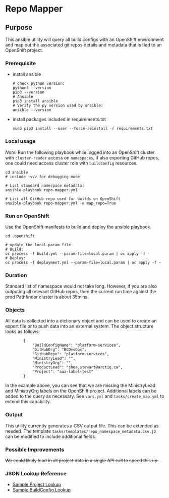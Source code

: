 # Repo Mapper

## Purpose
This ansible utility will query all build configs with an OpenShift environment and map out the associated git repos details and metadata that is tied to an OpenShift project. 

### Prerequisite
- install ansible
    ```shell
    # check python version:
    python3 --version
    pip3 --version
    # Ansible
    pip3 install ansible
    # Verify the py version used by ansible:
    ansible --version
    ```

- install packages included in requirements.txt
    ```shell
    sudo pip3 install --user --force-reinstall -r requirements.txt
    ```

### Local usage
*Note:* Run the following playbook while logged into an OpenShift cluster with `cluster-reader` access on `namespaces`, if also exporting GitHub repos, one could need access cluster role with `buildConfig` resources.

```shell
cd ansible
# include -vvv for debugging mode

# List standard namespace metadata:
ansible-playbook repo-mapper.yml

# List all GitHub repo used for builds on OpenShift
ansible-playbook repo-mapper.yml -e map_repo=True
```

### Run on OpenShift
Use the OpenShift manifests to build and deploy the ansible playbook.
```shell
cd .openshift

# update the local.param file
# Build:
oc process -f build.yml --param-file=local.param | oc apply -f -
# Deploy:
oc process -f deployment.yml --param-file=local.param | oc apply -f -
```

### Duration
Standard list of namespace would not take long. However, if you are also outputing all relevant GitHub repos, then the current run time against the prod Pathfinder cluster is about 35mins.

### Objects
All data is collected into a dictionary object and can be used to create an export file or to push data into an external system. The object structure looks as follows: 

```
        {
            "BuildConfigName": "platform-services",
            "GitHubOrg": "BCDevOps",
            "GitHubRepo": "platform-services",
            "MinistryLead": "",
            "MinistryOrg": "",
            "ProductLead": "shea.stewart@arctiq.ca",
            "Project": "aaa-label-test"
        }
```

In the example above, you can see that we are missing the MinistryLead and MinistryOrg labels on the OpenShift project. 
Additional labels can be added to the query as necessary. See `vars.yml` and `tasks/create_map.yml` to extend this capability.  

### Output
This utility currently generates a CSV output file. This can be extended as needed. 
The template `tasks/templates/repo_namespace_metadata.csv.j2` can be modified to include additional fields. 

### Possible Improvements
~~We could likely load in all project data in a single API call to speed this up.~~
<!-- todo: combining the repo search to project query -->

### JSON Lookup Reference
- [Sample Project Lookup](tasks/templates/sample-project.json)
- [Sample BuildConfig Lookup](tasks/templates/sample-buildconfig.json)